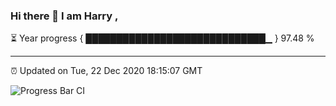 ### Hi there 👋 I am Harry , 

⏳ Year progress { █████████████████████████████▁ } 97.48 %

---

⏰ Updated on Tue, 22 Dec 2020 18:15:07 GMT

![Progress Bar CI](https://github.com/duykhang68/duykhang68/workflows/Progress%20Bar%20CI/badge.svg)
